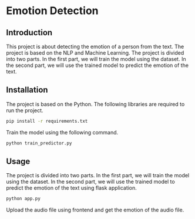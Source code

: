 # Emotion Detection

## Introduction

This project is about detecting the emotion of a person from the text. The project is based on the NLP and Machine Learning. The project is divided into two parts. In the first part, we will train the model using the dataset. In the second part, we will use the trained model to predict the emotion of the text.

## Installation

The project is based on the Python. The following libraries are required to run the project.

```bash
pip install -r requirements.txt
```

Train the model using the following command.

```bash
python train_predictor.py
```

## Usage

The project is divided into two parts. In the first part, we will train the model using the dataset. In the second part, we will use the trained model to predict the emotion of the text using flask application.

```bash
python app.py
```

Upload the audio file using frontend and get the emotion of the audio file.

